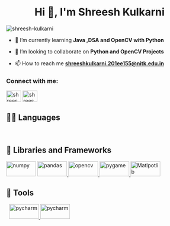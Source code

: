 <h1 align="center">Hi 👋, I'm Shreesh Kulkarni</h1>

<p align="left"> <img src="https://komarev.com/ghpvc/?username=shreesh-kulkarni&label=Profile%20views&color=0e75b6&style=flat" alt="shreesh-kulkarni" /> </p>

- 🌱 I’m currently learning **Java ,DSA and OpenCV with Python**

- 👯 I’m looking to collaborate on **Python and OpenCV Projects**

- 📫 How to reach me **shreeshkulkarni.201ee155@nitk.edu.in**

<h3 align="left">Connect with me:</h3>
<p align="left">
<a href="https://linkedin.com/in/shreeshkulkarni44914515777" target="blank"><img align="center" src="https://raw.githubusercontent.com/rahuldkjain/github-profile-readme-generator/master/src/images/icons/Social/linked-in-alt.svg" alt="shreeshkulkarni44914515777" height="30" width="40" /></a>
<a href="https://instagram.com/shreeshiano" target="blank"><img align="center" src="https://raw.githubusercontent.com/rahuldkjain/github-profile-readme-generator/master/src/images/icons/Social/instagram.svg" alt="shreeshiano" height="30" width="40" /></a>
</p>

## 👨‍💻 Languages
<a href="https://www.python.org/"><img alt="" src="https://img.shields.io/badge/Python-3776AB?style=for-the-badge&logo=python&logoColor=white" /></a>
<a href=""><img alt="" src="https://img.shields.io/badge/C-00599C?style=for-the-badge&logo=c&logoColor=white" /></a>
<a href=""><img alt="" src="https://camo.githubusercontent.com/891c1fd9d2ab2adf1053e8514f469b94049769ccd9d2765c8e06e9c1b6da1b8c/68747470733a2f2f696d672e736869656c64732e696f2f62616467652f632b2b2d2532333030353939432e7376673f7374796c653d666f722d7468652d6261646765266c6f676f3d63253242253242266c6f676f436f6c6f723d7768697465" /></a>
<a href=""><img alt="" src="https://img.shields.io/badge/Java-ED8B00?style=for-the-badge&logo=java&logoColor=white" /></a>
<a href=""><img alt="" src="https://img.shields.io/badge/MySQL-00000F?style=for-the-badge&logo=mysql&logoColor=white" /></a>

## 🧰 Libraries and Frameworks
<a href="https://numpy.org/" target="_blank"> <img src="https://camo.githubusercontent.com/a1c5e9056e3be1e1058d8517b025af60f61f75395a78245776db71a7703aff9c/68747470733a2f2f696d672e736869656c64732e696f2f62616467652f6e756d70792d2532333031333234332e7376673f7374796c653d666f722d7468652d6261646765266c6f676f3d6e756d7079266c6f676f436f6c6f723d7768697465" alt="numpy" width="80" height="40"/></a>
<a href="https://pandas.pydata.org/" target="_blank"> <img src="https://camo.githubusercontent.com/f737c8a9e60949e59f80fcca0b0019df76efb3c8ae56d38736bb93e44b447000/68747470733a2f2f696d672e736869656c64732e696f2f62616467652f70616e6461732d2532333135303435382e7376673f7374796c653d666f722d7468652d6261646765266c6f676f3d70616e646173266c6f676f436f6c6f723d7768697465" alt="pandas" width="80" height="40"/> </a>
<a href="https://opencv.org/" target="_blank"> <img src="https://camo.githubusercontent.com/ce9fb3389462f2c9444f863e410f0d17d04b216beba8749a015011887eadfbaf/68747470733a2f2f7777772e766563746f726c6f676f2e7a6f6e652f6c6f676f732f6f70656e63762f6f70656e63762d69636f6e2e737667" alt="opencv" width="80" height="40"/> </a>
<a href="https://www.pygame.org/news" target="_blank"> <img src="https://cms-assets.tutsplus.com/uploads/users/34/syllabuses/1245/preview_image/pygame.jpg" alt="pygame" width="80" height="40"/> </a>
<a href="https://matplotlib.org/" target="_blank"> <img src="https://upload.wikimedia.org/wikipedia/commons/thumb/8/84/Matplotlib_icon.svg/1200px-Matplotlib_icon.svg.png" alt="Matlpotlib" width="80" height="40"/> </a>

## 🔧 Tools
<a href="https://jupyter.org/"><img alt="" src="https://img.shields.io/badge/Jupyter-F37626.svg?&style=for-the-badge&logo=Jupyter&logoColor=white" /></a>
<a href="https://code.visualstudio.com/"><img alt="" src="https://img.shields.io/badge/Visual_Studio_Code-0078D4?style=for-the-badge&logo=visual%20studio%20code&logoColor=white" /></a>
<a href="https://www.jetbrains.com/pycharm/" target="_blank"> <img src="https://cdn.eduonix.com/assets/images/header_img/2020010211572811392.png" alt="pycharm" width="80" height="40"/> </a>
<a href="https://www.gnu.org/software/octave/index" target="_blank"> <img src="logo.wine/a/logo/GNU_Octave/GNU_Octave-Logo.wine.svg" alt="pycharm" width="80" height="40"/> </a> <p>
